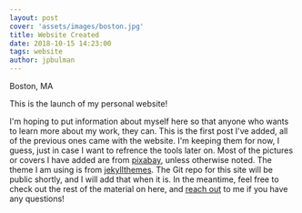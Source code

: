 ```yaml
---
layout: post
cover: 'assets/images/boston.jpg'
title: Website Created
date: 2018-10-15 14:23:00
tags: website
author: jpbulman
---
```

<figcaption>Boston, MA</figcaption>
<p>This is the launch of my personal website!</p>

<p> I'm hoping to put information about myself here so that anyone who wants to learn more about my work, they can. This is the first post I've added, all of the previous ones came with the website. I'm keeping them for now, I guess, just in case I want to refrence the tools later on. Most of the pictures or covers I have added are from <a href="https://pixabay.com" target="_blank">pixabay</a>, unless otherwise noted. The theme I am using is from <a href="http://jekyllthemes.org/themes/hanuman/" target="_blank">jekyllthemes</a>. The Git repo for this site will be public shortly, and I will add that when it is. In the meantime, feel free to check out the rest of the material on here, and <a href="/contact" target="_blank">reach out</a> to me if you have any questions!</p>